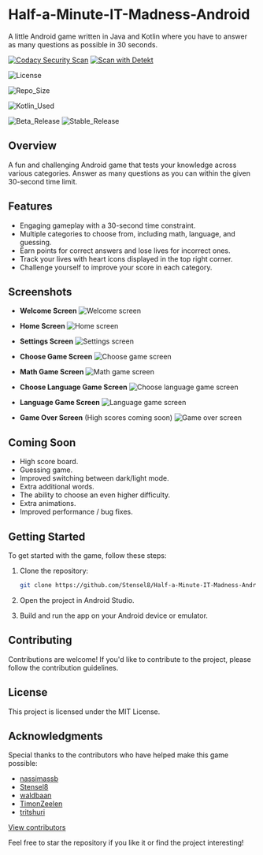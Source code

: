 # Half-a-Minute-IT-Madness-Android

A little Android game written in Java and Kotlin where you have to answer as many questions as possible in 30 seconds.

[![Codacy Security Scan](https://github.com/Stensel8/Half-a-Minute-IT-Madness-Android/actions/workflows/codacy.yml/badge.svg?branch=main)](https://github.com/Stensel8/Half-a-Minute-IT-Madness-Android/actions/workflows/codacy.yml)
[![Scan with Detekt](https://github.com/Stensel8/Half-a-Minute-IT-Madness-Android/actions/workflows/detekt.yml/badge.svg?branch=main)](https://github.com/Stensel8/Half-a-Minute-IT-Madness-Android/actions/workflows/detekt.yml)

![License](https://img.shields.io/github/license/Stensel8/Half-a-Minute-IT-Madness-Android?label=License)

![Repo_Size](https://github.com/Stensel8/Half-a-Minute-IT-Madness-Android/assets/102481635/25f0c1c1-aa0b-4501-acb7-aef1b8dccfb3)

![Kotlin_Used](https://img.shields.io/github/languages/top/Stensel8/Half-a-Minute-IT-Madness-Android?color=purple&label=Kotlin)

![Beta_Release](https://img.shields.io/github/v/release/Stensel8/Half-a-Minute-IT-Madness-Android?include_prereleases&label=BetaVersion)
![Stable_Release](https://img.shields.io/github/v/release/Stensel8/Half-a-Minute-IT-Madness-Android?include_releases&label=StableVersion&style=flat&color=brightgreen)




## Overview

A fun and challenging Android game that tests your knowledge across various categories. Answer as many questions as you can within the given 30-second time limit.

## Features

- Engaging gameplay with a 30-second time constraint.
- Multiple categories to choose from, including math, language, and guessing.
- Earn points for correct answers and lose lives for incorrect ones.
- Track your lives with heart icons displayed in the top right corner.
- Challenge yourself to improve your score in each category.

## Screenshots

- **Welcome Screen**
  ![Welcome screen](Documentation/Half%20a%20Minute%20IT%20Madness_welcome.jpg)

- **Home Screen**
  ![Home screen](Documentation/Half%20a%20Minute%20IT%20Madness_mainactivity.jpg)

- **Settings Screen**
  ![Settings screen](Documentation/Half%20a%20Minute%20IT%20Madness_settings.jpg)

- **Choose Game Screen**
  ![Choose game screen](Documentation/Half%20a%20Minute%20IT%20Madness_choosegame.jpg)

- **Math Game Screen**
  ![Math game screen](Documentation/Half%20a%20Minute%20IT%20Madness_mathgame.jpg)

- **Choose Language Game Screen**
  ![Choose language game screen](Documentation/Half%20a%20Minute%20IT%20Madness_chooselanguagegame.jpg)

- **Language Game Screen**
  ![Language game screen](Documentation/Half%20a%20Minute%20IT%20Madness_languagegame.jpg)

- **Game Over Screen** (High scores coming soon)
  ![Game over screen](Documentation/Half%20a%20Minute%20IT%20Madness_gameover.jpg)

## Coming Soon

- High score board.
- Guessing game.
- Improved switching between dark/light mode.
- Extra additional words.
- The ability to choose an even higher difficulty.
- Extra animations.
- Improved performance / bug fixes.

## Getting Started

To get started with the game, follow these steps:

1. Clone the repository:

   ```bash
   git clone https://github.com/Stensel8/Half-a-Minute-IT-Madness-Android.git

2. Open the project in Android Studio.

3. Build and run the app on your Android device or emulator.

## Contributing

Contributions are welcome! If you'd like to contribute to the project, please follow the contribution guidelines.

## License
This project is licensed under the MIT License.

## Acknowledgments
Special thanks to the contributors who have helped make this game possible:
- [nassimassb](https://github.com/nassimassb)
- [Stensel8](https://github.com/Stensel8)
- [waldbaan](https://github.com/waldbaan)
- [TimonZeelen](https://github.com/TimonZeelen)
- [tritshuri](https://github.com/tritshuri)

[View contributors](https://github.com/Stensel8/Half-a-Minute-IT-Madness-Android/graphs/contributors)


Feel free to star the repository if you like it or find the project interesting!

